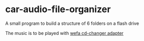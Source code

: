 # car-audio-file-organizer
A small program to build a structure of 6 folders on a flash drive

The music is to be played with [wefa cd-changer adapter](http://www.wefatech.com/nd.jsp?id=14)
